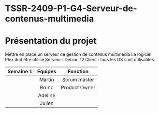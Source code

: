 # TSSR-2409-P1-G4-Serveur-de-contenus-multimedia

# Présentation du projet 

Mettre en place un serveur de gestion de contenus multimédia
Le logiciel Plex doit être utilisé
Serveur : Debian 12
Client : tous les OS sont utilisables

| Semaine 1 | Equipes | Fonction |
|:-:|:-:|:-:|
|           | Martin  | Scrum master |
|           | Bruno | Product Owner | 
|           | Adeline |             |
|           | Julien |              |





